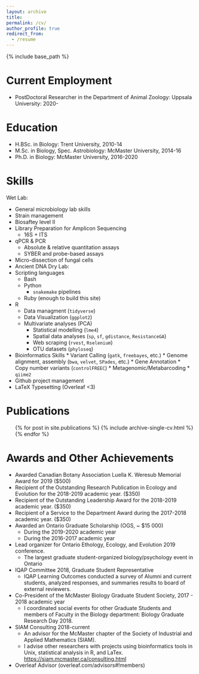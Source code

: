 ```yaml
---
layout: archive
title:
permalink: /cv/
author_profile: true
redirect_from:
  - /resume
---
```


{% include base_path %}

Current Employment
======
* PostDoctoral Researcher in the Department of Animal Zoology: Uppsala University: 2020-

Education
======
* H.BSc. in Biology: Trent University, 2010-14
* M.Sc. in Biology, Spec. Astrobiology: McMaster University, 2014-16
* Ph.D. in Biology: McMaster University, 2016-2020

Skills
======
Wet Lab:
* General microbiology lab skills
* Strain management
* Biosaftey level II 
* Library Preparation for Amplicon Sequencing
	* 16S + ITS
* qPCR & PCR
	* Absolute & relative quantitation assays
	* SYBER and probe-based assays
* Micro-dissection of fungal cells
* Ancient DNA
Dry Lab:
* Scripting languages
	* Bash
	* Python
		* `snakemake` pipelines
	* Ruby (enough to build this site)
* R
	* Data managment (`tidyverse`)
	* Data Visualization (`ggplot2`)
	* Multivariate analyses (PCA)
        * Statistical modelling (`lme4`)
        * Spatial data analyses (`sp`, `sf`, `gdistance`, `ResistanceGA`)
        * Web scraping (`rvest`, `Rselenium`)
        * OTU datasets (`phyloseq`)
* Bioinformatics Skills
        * Variant Calling (`gatk`, `freebayes`, etc.)
        * Genome alignment, assembly (`bwa`, `velvet`, `SPades`, etc.)
        * Gene Annotation
        * Copy number variants (`controlFREEC`)
        * Metagenomic/Metabarcoding 
			* `qiime2`
* Github project management
* LaTeX Typesetting (Overleaf <3)

Publications
======
  <ul>{% for post in site.publications %}
    {% include archive-single-cv.html %}
  {% endfor %}</ul>
   
Awards and Other Achievements
======
* Awarded Canadian Botany Association Luella K. Weresub Memorial Award for 2019 ($500)
* Recipient of the Outstanding Research Publication in Ecology and Evolution for the 2018-2019 academic year. ($350)
* Recipient of the Outstanding Leadership Award for the 2018-2019 academic year. ($350)
* Recipient of a Service to the Department Award during the 2017-2018 academic year. ($350)
* Awarded an Ontario Graduate Scholarship (OGS, ~ $15 000)
  * During the 2019-2020 academic year
  * During the 2016-2017 academic year
* Lead organizer for Ontario Ethology, Ecology, and Evolution 2019 conference.
  * The largest graduate student-organized biology/psychology event in Ontario
* IQAP Committee 2018, Graduate Student Representative
  * IQAP Learning Outcomes conducted a survey of Alumni and current students, analyzed responses, and summaries results to board of external reviewers.
* Co-President of the McMaster Biology Graduate Student Society, 2017 - 2018 academic year
  * I coordinated social events for other Graduate Students  and members of Faculty in the Biology department: Biology Graduate Research Day 2018.
* SIAM Consulting 2018-current
  * An advisor for the McMaster chapter of the Society of Industrial and Applied Mathematics (SIAM).
  * I advise other researchers with projects using bioinformatics tools in Unix, statistical analysis in R, and LaTex. https://siam.mcmaster.ca/consulting.html
* Overleaf Advisor (overleaf.com/advisors#!members)
